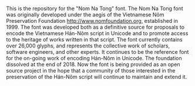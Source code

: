 This is the repository for the "Nom Na Tong" font. 
The Nom Na Tong font was originally developed under the aegis of the Vietnamese Nôm Preservation Foundation
<http://www.nomfoundation.org>, established in 1999.
The font was developed both as a definitive source for proposals to encode the Vietnamese Hán-Nôm script in Unicode and
to promote access to the heritage of works written in that script.
The font currently contains over 26,000 glyphs, and represents the collective work of scholars, software engineers,
and other experts. It continues to be the reference font for the on-going work of encoding Hán-Nôm in Unicode.
The foundation dissolved at the end of 2018. Now the font is being provided as an open source project in the hope that
a community of those interested in the preservation of the Hán-Nôm script will continue to maintain and extend it.
